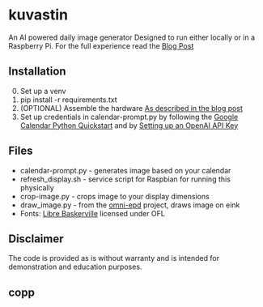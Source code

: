 # kuvastin
 An AI powered daily image generator
 Designed to run either locally or in a Raspberry Pi. 
 For the full experience read the [Blog Post](https://turunen.dev/2023/11/20/Kuvastin-Unhinged-AI-eink-display/)

## Installation
0. Set up a venv
1. pip install -r requirements.txt
2. (OPTIONAL) Assemble the hardware [As described in the blog post](https://turunen.dev/2023/11/20/Kuvastin-Unhinged-AI-eink-display/)
3. Set up credentials in calendar-prompt.py by following the [Google Calendar Python Quickstart](https://developers.google.com/calendar/api/quickstart/python) and by [Setting up an OpenAI API Key](https://platform.openai.com/docs/quickstart?context=python)

## Files
* calendar-prompt.py - generates image based on your calendar
* refresh_display.sh - service script for Raspbian for running this physically
* crop-image.py - crops image to your display dimensions
* draw_image.py - from the [omni-epd](https://github.com/robweber/omni-epd/blob/main/examples/basic_example/draw_image.py) project, draws image on eink
* Fonts: [Libre Baskerville](https://github.com/impallari/Libre-Baskerville) licensed under OFL

## Disclaimer
The code is provided as is without warranty and is intended for demonstration and education purposes.

## copp